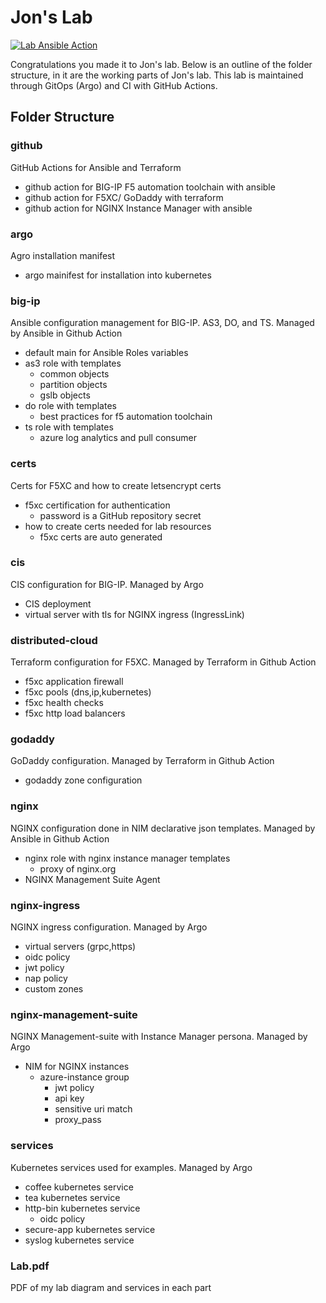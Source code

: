 # Jon's Lab

[![Lab Ansible Action](https://github.com/jmcalalang/lab/actions/workflows/main.yaml/badge.svg)](https://github.com/jmcalalang/lab/actions/workflows/main.yaml)

Congratulations you made it to Jon's lab. Below is an outline of the folder structure, in it are the working parts of Jon's lab. This lab is maintained through GitOps (Argo) and CI with GitHub Actions.

## Folder Structure

### github

GitHub Actions for Ansible and Terraform

- github action for BIG-IP F5 automation toolchain with ansible
- github action for F5XC/ GoDaddy with terraform
- github action for NGINX Instance Manager with ansible
  
### argo

Agro installation manifest

- argo mainifest for installation into kubernetes

### big-ip

Ansible configuration management for BIG-IP. AS3, DO, and TS. Managed by Ansible in Github Action

- default main for Ansible Roles variables
- as3 role with templates
  - common objects
  - partition objects
  - gslb objects
- do role with templates
  - best practices for f5 automation toolchain
- ts role with templates
  - azure log analytics and pull consumer

### certs

Certs for F5XC and how to create letsencrypt certs

- f5xc certification for authentication
  - password is a GitHub repository secret
- how to create certs needed for lab resources
  - f5xc certs are auto generated

### cis

CIS configuration for BIG-IP. Managed by Argo

- CIS deployment
- virtual server with tls for NGINX ingress (IngressLink)

### distributed-cloud

Terraform configuration for F5XC. Managed by Terraform in Github Action

- f5xc application firewall
- f5xc pools (dns,ip,kubernetes)
- f5xc health checks
- f5xc http load balancers

### godaddy

GoDaddy configuration. Managed by Terraform in Github Action

- godaddy zone configuration

### nginx

NGINX configuration done in NIM declarative json templates. Managed by Ansible in Github Action

- nginx role with nginx instance manager templates
  - proxy of nginx.org
- NGINX Management Suite Agent

### nginx-ingress

NGINX ingress configuration. Managed by Argo

- virtual servers (grpc,https)
- oidc policy
- jwt policy
- nap policy
- custom zones

### nginx-management-suite

NGINX Management-suite with Instance Manager persona. Managed by Argo

- NIM for NGINX instances
  - azure-instance group
    - jwt policy
    - api key
    - sensitive uri match
    - proxy_pass

### services

Kubernetes services used for examples. Managed by Argo

- coffee kubernetes service
- tea kubernetes service
- http-bin kubernetes service
  - oidc policy
- secure-app kubernetes service
- syslog kubernetes service

### Lab.pdf

PDF of my lab diagram and services in each part